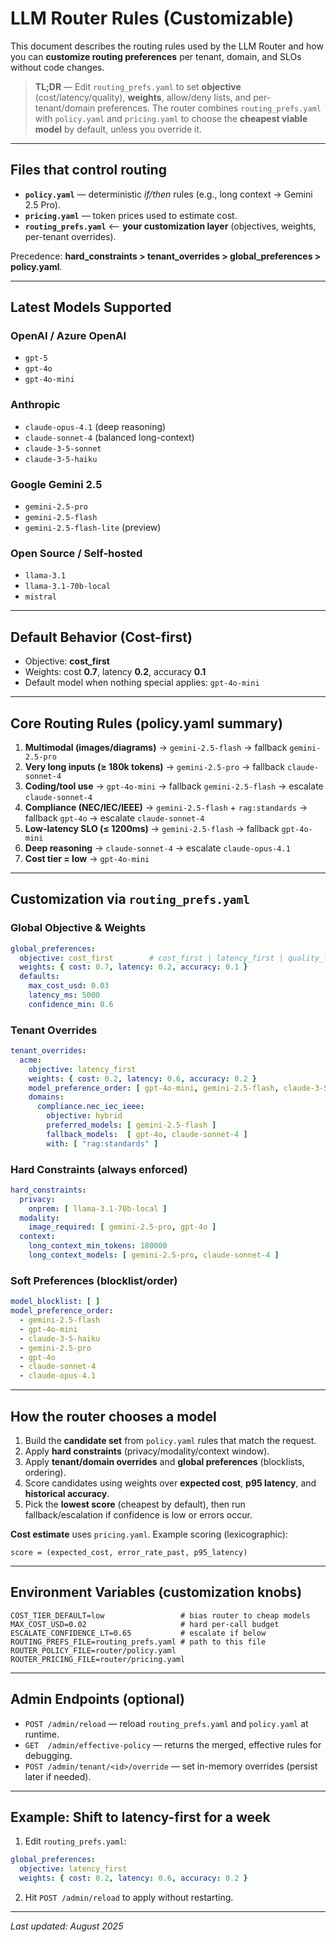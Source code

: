 # LLM Router Rules (Customizable)

This document describes the routing rules used by the LLM Router and how you can **customize routing preferences** per tenant, domain, and SLOs without code changes.

> **TL;DR** — Edit `routing_prefs.yaml` to set **objective** (cost/latency/quality), **weights**, allow/deny lists, and per-tenant/domain preferences. The router combines `routing_prefs.yaml` with `policy.yaml` and `pricing.yaml` to choose the **cheapest viable model** by default, unless you override it.

---

## Files that control routing

- **`policy.yaml`** — deterministic _if/then_ rules (e.g., long context → Gemini 2.5 Pro).  
- **`pricing.yaml`** — token prices used to estimate cost.  
- **`routing_prefs.yaml`** ⟵ **your customization layer** (objectives, weights, per-tenant overrides).

Precedence: **hard_constraints > tenant_overrides > global_preferences > policy.yaml**.

---

## Latest Models Supported

### OpenAI / Azure OpenAI
- `gpt-5`
- `gpt-4o`
- `gpt-4o-mini`

### Anthropic
- `claude-opus-4.1`   (deep reasoning)
- `claude-sonnet-4`   (balanced long-context)
- `claude-3-5-sonnet`
- `claude-3-5-haiku`

### Google Gemini 2.5
- `gemini-2.5-pro`
- `gemini-2.5-flash`
- `gemini-2.5-flash-lite` (preview)

### Open Source / Self-hosted
- `llama-3.1`
- `llama-3.1-70b-local`
- `mistral`

---

## Default Behavior (Cost-first)

- Objective: **cost_first**
- Weights: cost **0.7**, latency **0.2**, accuracy **0.1**
- Default model when nothing special applies: `gpt-4o-mini`

---

## Core Routing Rules (policy.yaml summary)

1. **Multimodal (images/diagrams)** → `gemini-2.5-flash` → fallback `gemini-2.5-pro`  
2. **Very long inputs (≥ 180k tokens)** → `gemini-2.5-pro` → fallback `claude-sonnet-4`  
3. **Coding/tool use** → `gpt-4o-mini` → fallback `gemini-2.5-flash` → escalate `claude-sonnet-4`  
4. **Compliance (NEC/IEC/IEEE)** → `gemini-2.5-flash` + `rag:standards` → fallback `gpt-4o` → escalate `claude-sonnet-4`  
5. **Low-latency SLO (≤ 1200ms)** → `gemini-2.5-flash` → fallback `gpt-4o-mini`  
6. **Deep reasoning** → `claude-sonnet-4` → escalate `claude-opus-4.1`  
7. **Cost tier = low** → `gpt-4o-mini`

---

## Customization via `routing_prefs.yaml`

### Global Objective & Weights
```yaml
global_preferences:
  objective: cost_first        # cost_first | latency_first | quality_first | hybrid
  weights: { cost: 0.7, latency: 0.2, accuracy: 0.1 }
  defaults:
    max_cost_usd: 0.03
    latency_ms: 5000
    confidence_min: 0.6
```

### Tenant Overrides
```yaml
tenant_overrides:
  acme:
    objective: latency_first
    weights: { cost: 0.2, latency: 0.6, accuracy: 0.2 }
    model_preference_order: [ gpt-4o-mini, gemini-2.5-flash, claude-3-5-haiku ]
    domains:
      compliance.nec_iec_ieee:
        objective: hybrid
        preferred_models: [ gemini-2.5-flash ]
        fallback_models:  [ gpt-4o, claude-sonnet-4 ]
        with: [ "rag:standards" ]
```

### Hard Constraints (always enforced)
```yaml
hard_constraints:
  privacy:
    onprem: [ llama-3.1-70b-local ]
  modality:
    image_required: [ gemini-2.5-pro, gpt-4o ]
  context:
    long_context_min_tokens: 180000
    long_context_models: [ gemini-2.5-pro, claude-sonnet-4 ]
```

### Soft Preferences (blocklist/order)
```yaml
model_blocklist: [ ]
model_preference_order:
  - gemini-2.5-flash
  - gpt-4o-mini
  - claude-3-5-haiku
  - gemini-2.5-pro
  - gpt-4o
  - claude-sonnet-4
  - claude-opus-4.1
```

---

## How the router chooses a model

1. Build the **candidate set** from `policy.yaml` rules that match the request.  
2. Apply **hard constraints** (privacy/modality/context window).  
3. Apply **tenant/domain overrides** and **global preferences** (blocklists, ordering).  
4. Score candidates using weights over **expected cost**, **p95 latency**, and **historical accuracy**.  
5. Pick the **lowest score** (cheapest by default), then run fallback/escalation if confidence is low or errors occur.

**Cost estimate** uses `pricing.yaml`. Example scoring (lexicographic):
```
score = (expected_cost, error_rate_past, p95_latency)
```

---

## Environment Variables (customization knobs)

```
COST_TIER_DEFAULT=low                 # bias router to cheap models
MAX_COST_USD=0.02                     # hard per-call budget
ESCALATE_CONFIDENCE_LT=0.65           # escalate if below
ROUTING_PREFS_FILE=routing_prefs.yaml # path to this file
ROUTER_POLICY_FILE=router/policy.yaml
ROUTER_PRICING_FILE=router/pricing.yaml
```

---

## Admin Endpoints (optional)

- `POST /admin/reload` — reload `routing_prefs.yaml` and `policy.yaml` at runtime.  
- `GET  /admin/effective-policy` — returns the merged, effective rules for debugging.  
- `POST /admin/tenant/<id>/override` — set in-memory overrides (persist later if needed).

---

## Example: Shift to latency-first for a week

1) Edit `routing_prefs.yaml`:
```yaml
global_preferences:
  objective: latency_first
  weights: { cost: 0.2, latency: 0.6, accuracy: 0.2 }
```

2) Hit `POST /admin/reload` to apply without restarting.

---

_Last updated: August 2025_